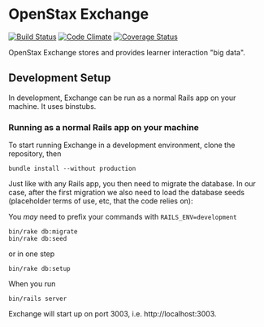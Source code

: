 OpenStax Exchange
=================

[![Build Status](https://travis-ci.org/openstax/exchange.svg?branch=master)](https://travis-ci.org/openstax/exchange)
[![Code Climate](https://codeclimate.com/github/openstax/exchange.png)](https://codeclimate.com/github/openstax/exchange)
[![Coverage Status](https://img.shields.io/codecov/c/github/openstax/exchange.svg)](https://codecov.io/gh/openstax/exchange)

OpenStax Exchange stores and provides learner interaction "big data".

## Development Setup

In development, Exchange can be run as a normal Rails app on your machine. It uses binstubs.

### Running as a normal Rails app on your machine

To start running Exchange in a development environment, clone the repository, then

```
bundle install --without production
```

Just like with any Rails app, you then need to migrate the database.  In our case, after the first migration we also need to load the database seeds (placeholder terms of use, etc, that the code relies on):

You _may_ need to prefix your commands with `RAILS_ENV=development`

```
bin/rake db:migrate
bin/rake db:seed
```

or in one step

```
bin/rake db:setup
```

When you run

```
bin/rails server
```

Exchange will start up on port 3003, i.e. http://localhost:3003.
